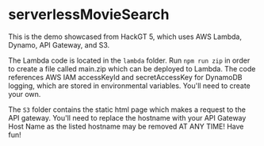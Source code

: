 # serverlessMovieSearch

This is the demo showcased from HackGT 5, which uses AWS Lambda, Dynamo, API Gateway, and S3.

The Lambda code is located in the `lambda` folder. Run `npm run zip` in order to create a file called main.zip which can be deployed to Lambda. The code references AWS IAM accessKeyId and secretAccessKey for DynamoDB logging, which are stored in environmental variables. You'll need to create your own. 

The `S3` folder contains the static html page which makes a request to the API gateway. 
You'll need to replace the hostname with your API Gateway Host Name as the listed hostname may be removed AT ANY TIME!
Have fun!

